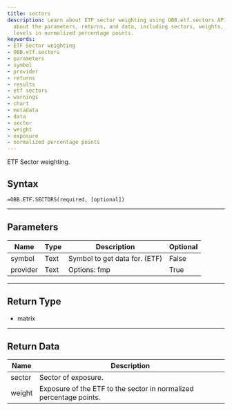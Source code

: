 ```yaml
---
title: sectors
description: Learn about ETF sector weighting using OBB.etf.sectors API. Find information
  about the parameters, returns, and data, including sectors, weights, and exposure
  levels in normalized percentage points.
keywords: 
- ETF Sector weighting
- OBB.etf.sectors
- parameters
- symbol
- provider
- returns
- results
- etf sectors
- warnings
- chart
- metadata
- data
- sector
- weight
- exposure
- normalized percentage points
---
```


<!-- markdownlint-disable MD041 -->

ETF Sector weighting.

## Syntax

```excel wordwrap
=OBB.ETF.SECTORS(required, [optional])
```

---

## Parameters

| Name | Type | Description | Optional |
| ---- | ---- | ----------- | -------- |
| symbol | Text | Symbol to get data for. (ETF) | False |
| provider | Text | Options: fmp | True |

---

## Return Type

* matrix

---

## Return Data

| Name | Description |
| ---- | ----------- |
| sector | Sector of exposure.  |
| weight | Exposure of the ETF to the sector in normalized percentage points.  |
